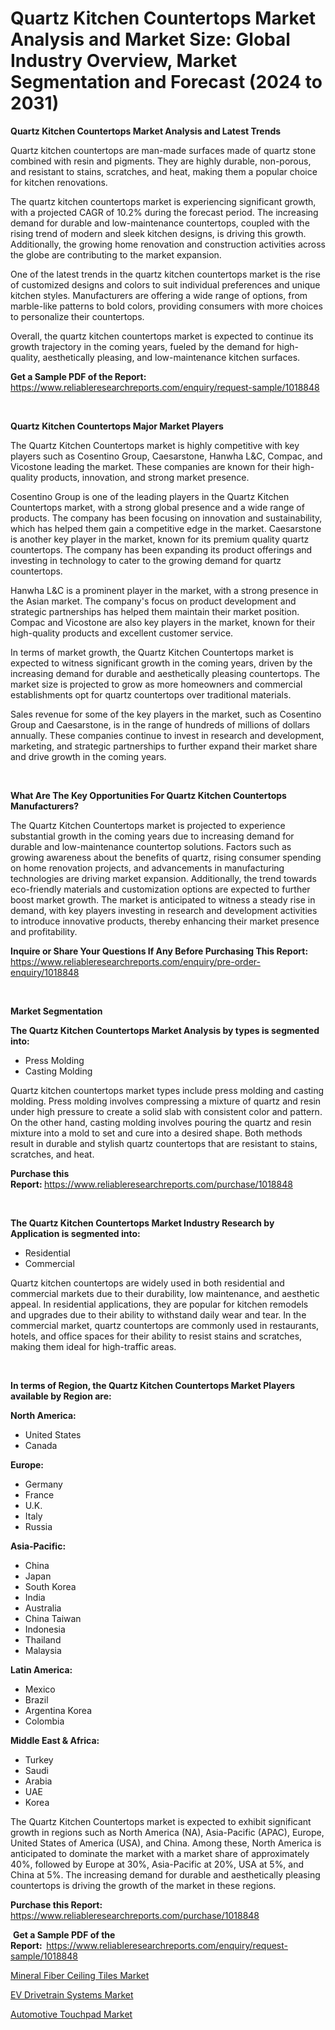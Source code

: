 <p><h1>Quartz Kitchen Countertops Market Analysis and Market Size: Global Industry Overview, Market Segmentation and Forecast (2024 to 2031)</h1></p><p><strong>Quartz Kitchen Countertops Market Analysis and Latest Trends</strong></p>
<p><p>Quartz kitchen countertops are man-made surfaces made of quartz stone combined with resin and pigments. They are highly durable, non-porous, and resistant to stains, scratches, and heat, making them a popular choice for kitchen renovations.</p><p>The quartz kitchen countertops market is experiencing significant growth, with a projected CAGR of 10.2% during the forecast period. The increasing demand for durable and low-maintenance countertops, coupled with the rising trend of modern and sleek kitchen designs, is driving this growth. Additionally, the growing home renovation and construction activities across the globe are contributing to the market expansion.</p><p>One of the latest trends in the quartz kitchen countertops market is the rise of customized designs and colors to suit individual preferences and unique kitchen styles. Manufacturers are offering a wide range of options, from marble-like patterns to bold colors, providing consumers with more choices to personalize their countertops.</p><p>Overall, the quartz kitchen countertops market is expected to continue its growth trajectory in the coming years, fueled by the demand for high-quality, aesthetically pleasing, and low-maintenance kitchen surfaces.</p></p>
<p><strong>Get a Sample PDF of the Report:&nbsp;</strong> <a href="https://www.reliableresearchreports.com/enquiry/request-sample/1018848">https://www.reliableresearchreports.com/enquiry/request-sample/1018848</a></p>
<p>&nbsp;</p>
<p><strong>Quartz Kitchen Countertops Major Market Players</strong></p>
<p><p>The Quartz Kitchen Countertops market is highly competitive with key players such as Cosentino Group, Caesarstone, Hanwha L&C, Compac, and Vicostone leading the market. These companies are known for their high-quality products, innovation, and strong market presence.</p><p>Cosentino Group is one of the leading players in the Quartz Kitchen Countertops market, with a strong global presence and a wide range of products. The company has been focusing on innovation and sustainability, which has helped them gain a competitive edge in the market. Caesarstone is another key player in the market, known for its premium quality quartz countertops. The company has been expanding its product offerings and investing in technology to cater to the growing demand for quartz countertops.</p><p>Hanwha L&C is a prominent player in the market, with a strong presence in the Asian market. The company's focus on product development and strategic partnerships has helped them maintain their market position. Compac and Vicostone are also key players in the market, known for their high-quality products and excellent customer service.</p><p>In terms of market growth, the Quartz Kitchen Countertops market is expected to witness significant growth in the coming years, driven by the increasing demand for durable and aesthetically pleasing countertops. The market size is projected to grow as more homeowners and commercial establishments opt for quartz countertops over traditional materials.</p><p>Sales revenue for some of the key players in the market, such as Cosentino Group and Caesarstone, is in the range of hundreds of millions of dollars annually. These companies continue to invest in research and development, marketing, and strategic partnerships to further expand their market share and drive growth in the coming years.</p></p>
<p>&nbsp;</p>
<p><strong>What Are The Key Opportunities For Quartz Kitchen Countertops Manufacturers?</strong></p>
<p><p>The Quartz Kitchen Countertops market is projected to experience substantial growth in the coming years due to increasing demand for durable and low-maintenance countertop solutions. Factors such as growing awareness about the benefits of quartz, rising consumer spending on home renovation projects, and advancements in manufacturing technologies are driving market expansion. Additionally, the trend towards eco-friendly materials and customization options are expected to further boost market growth. The market is anticipated to witness a steady rise in demand, with key players investing in research and development activities to introduce innovative products, thereby enhancing their market presence and profitability.</p></p>
<p><strong>Inquire or Share Your Questions If Any Before Purchasing This Report:</strong> <a href="https://www.reliableresearchreports.com/enquiry/pre-order-enquiry/1018848">https://www.reliableresearchreports.com/enquiry/pre-order-enquiry/1018848</a></p>
<p>&nbsp;</p>
<p><strong>Market Segmentation</strong></p>
<p><strong>The Quartz Kitchen Countertops Market Analysis by types is segmented into:</strong></p>
<p><ul><li>Press Molding</li><li>Casting Molding</li></ul></p>
<p><p>Quartz kitchen countertops market types include press molding and casting molding. Press molding involves compressing a mixture of quartz and resin under high pressure to create a solid slab with consistent color and pattern. On the other hand, casting molding involves pouring the quartz and resin mixture into a mold to set and cure into a desired shape. Both methods result in durable and stylish quartz countertops that are resistant to stains, scratches, and heat.</p></p>
<p><strong>Purchase this Report:&nbsp;</strong><a href="https://www.reliableresearchreports.com/purchase/1018848">https://www.reliableresearchreports.com/purchase/1018848</a></p>
<p>&nbsp;</p>
<p><strong>The Quartz Kitchen Countertops Market Industry Research by Application is segmented into:</strong></p>
<p><ul><li>Residential</li><li>Commercial</li></ul></p>
<p><p>Quartz kitchen countertops are widely used in both residential and commercial markets due to their durability, low maintenance, and aesthetic appeal. In residential applications, they are popular for kitchen remodels and upgrades due to their ability to withstand daily wear and tear. In the commercial market, quartz countertops are commonly used in restaurants, hotels, and office spaces for their ability to resist stains and scratches, making them ideal for high-traffic areas.</p></p>
<p>&nbsp;</p>
<p><strong>In terms of Region, the Quartz Kitchen Countertops Market Players available by Region are:</strong></p>
<p>
    <p> <strong> North America: </strong>
        <ul>
            <li>United States</li>
            <li>Canada</li>
        </ul>
        </p> 
    <p> <strong> Europe: </strong>
        <ul>
            <li>Germany</li>
            <li>France</li>
            <li>U.K.</li>
            <li>Italy</li>
            <li>Russia</li>
        </ul>
        </p> 
    <p> <strong> Asia-Pacific: </strong>
        <ul>
            <li>China</li>
            <li>Japan</li>
            <li>South Korea</li>
            <li>India</li>
            <li>Australia</li>
            <li>China Taiwan</li>
            <li>Indonesia</li>
            <li>Thailand</li>
            <li>Malaysia</li>
        </ul>
        </p> 
    <p> <strong> Latin America: </strong>
        <ul>
            <li>Mexico</li>
            <li>Brazil</li>
            <li>Argentina Korea</li>
            <li>Colombia</li>
        </ul>
        </p> 
    <p> <strong> Middle East & Africa: </strong>
        <ul>
            <li>Turkey</li>
            <li>Saudi</li>
            <li>Arabia</li>
            <li>UAE</li>
            <li>Korea</li>
        </ul>
    </p>
    </p>
<p><p>The Quartz Kitchen Countertops market is expected to exhibit significant growth in regions such as North America (NA), Asia-Pacific (APAC), Europe, United States of America (USA), and China. Among these, North America is anticipated to dominate the market with a market share of approximately 40%, followed by Europe at 30%, Asia-Pacific at 20%, USA at 5%, and China at 5%. The increasing demand for durable and aesthetically pleasing countertops is driving the growth of the market in these regions.</p></p>
<p><strong>Purchase this Report: </strong><a href="https://www.reliableresearchreports.com/purchase/1018848">https://www.reliableresearchreports.com/purchase/1018848</a></p>
<p>&nbsp;<strong>Get a Sample PDF of the Report:&nbsp;&nbsp;</strong><a href="https://www.reliableresearchreports.com/enquiry/request-sample/1018848">https://www.reliableresearchreports.com/enquiry/request-sample/1018848</a></p>
<p><strong></strong></p>
<p><p><a href="https://github.com/Chiragrp22/Market-Research-Report-List-3/blob/main/mineral-fiber-ceiling-tiles-market.md">Mineral Fiber Ceiling Tiles Market</a></p><p><a href="https://forested-sushi-9b0.notion.site/EV-Drivetrain-Systems-Market-Share-Market-New-Trends-Analysis-Report-By-Type-By-Application-By-E-6962bd0777fb4c3a8238049caf4197b3">EV Drivetrain Systems Market</a></p><p><a href="https://lydian-appliance-61d.notion.site/Automotive-Touchpad-Market-Size-and-Growth-Market-Segmentation-Regional-and-Country-Breakdowns-an-e97302d9e7394992ae60480ea7eb041f">Automotive Touchpad Market</a></p></p>